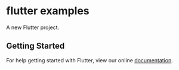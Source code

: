 # flutter examples 

A new Flutter project.

## Getting Started

For help getting started with Flutter, view our online
[documentation](https://flutter.io/).

